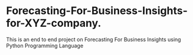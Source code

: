# Forecasting-For-Business-Insights-for-XYZ-company.
This is an end to end project on Forecasting For Business Insights using Python Programming Language
